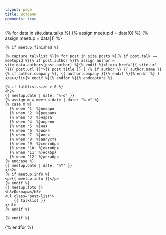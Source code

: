 ```yaml
---
layout: page
title: Встречи
comments: true
---
```


<div>
{% for data in site.data.talks %}
    {% assign meetupid = data[0] %}
    {% assign meetup = data[1] %}
    
    {% if meetup.finished %}
    
    {% capture talklist %}{% for post in site.posts %}{% if post.talk == meetupid %}{% if post.author %}{% assign author = site.data.authors[post.author] %}{% endif %}<li><a href="{{ site.url }}{{ post.url }}">{{ post.title }} [ {% if author %} {{ author.name }}{% if author.company %}, {{ author.company }}{% endif %}{% endif %} ]</a></li>{% endif %}{% endfor %}{% endcapture %}
    
    {% if talklist.size > 0 %}
    <h2>
    {{ meetup.date | date: "%-d" }}
    {% assign m = meetup.date | date: "%-m" %}
    {% case m %}
      {% when '1' %}января
      {% when '2' %}февраля
      {% when '3' %}марта
      {% when '4' %}апреля
      {% when '5' %}мая
      {% when '6' %}июня
      {% when '7' %}июля
      {% when '8' %}августа
      {% when '9' %}сентября
      {% when '10' %}октября
      {% when '11' %}ноября
      {% when '12' %}декабря
    {% endcase %}
    {{ meetup.date | date: "%Y" }}
    </h2>
    {% if meetup.info %}
    <p>{{ meetup.info }}</p>
    {% endif %}
    {{ meetup.foto }}
    <h3>Доклады</h3>
    <ul class="post-list">
        {{ talklist }}
    </ul>
    {% endif %}
    
    {% endif %}
{% endfor %}
</div>